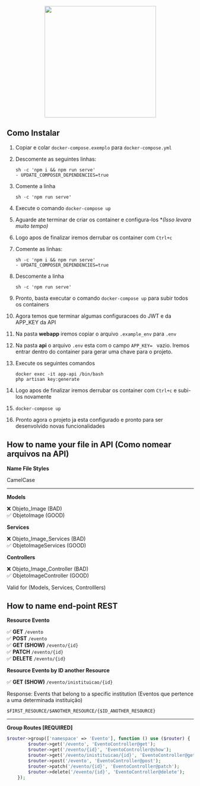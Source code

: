 <p align="center">
  <img src="https://i.imgur.com/YCh9nXR.png" width="300">
</p>

## Como Instalar

1. Copiar e colar `docker-compose.exemplo` para `docker-compose.yml`

2. Descomente as seguintes linhas:

   ```
   sh -c 'npm i && npm run serve'
   - UPDATE_COMPOSER_DEPENDENCIES=true
   ```

3. Comente a linha

   ```
   sh -c 'npm run serve'
   ```

4.  Execute o comando `docker-compose up`

5. Aguarde ate terminar de criar os container e configura-los **(Isso levara muito tempo)*

6. Logo apos de finalizar iremos derrubar os container com `Ctrl+c`

7. Comente as linhas:

   ```
   sh -c 'npm i && npm run serve'
   - UPDATE_COMPOSER_DEPENDENCIES=true
   ```

8. Descomente a linha

   ```
   sh -c 'npm run serve'
   ```

9. Pronto, basta executar o comando `docker-compose up` para subir todos os containers

10. Agora temos que terminar algumas configuracoes do JWT e da APP_KEY da API

11. Na pasta **webapp** iremos copiar o arquivo `.example_env` para `.env`

12. Na pasta **api** o arquivo `.env` esta com o campo `APP_KEY= ` vazio. Iremos entrar dentro do container para gerar uma chave para o projeto.

13. Execute os seguintes comandos

    ```
    docker exec -it app-api /bin/bash
    php artisan key:generate
    ```

14. Logo apos de finalizar iremos derrubar os container com `Ctrl+c` e subi-los novamente

15. `docker-compose up`

16. Pronto agora o projeto ja esta configurado e pronto para ser desenvolvido novas funcionalidades

## How to name your file in API (Como nomear arquivos na API)

**Name File Styles**

CamelCase

---

**Models**

❌ Objeto_Image (BAD)<br>
✅ ObjetoImage (GOOD)

**Services**

❌ Objeto_Image_Services (BAD)<br>
✅ ObjetoImageServices (GOOD)

**Controllers**

❌ Objeto_Image_Controller (BAD)<br>
✅ ObjetoImageController (GOOD)

Valid for (Models, Services, Controlllers)


## How to name end-point REST


**Resource Evento**

✅ **GET** `/evento`<br>
✅ **POST** `/evento`<br>
✅ **GET (SHOW)** `/evento/{id}`<br>
✅ **PATCH** `/evento/{id}`<br>
✅ **DELETE** `/evento/{id}`<br>

**Resource Evento by ID another Resource**

✅ **GET (SHOW)** `/evento/inistituicao/{id}`

Response: Events that belong to a specific institution
(Eventos que pertence a uma determinada instituição)

`$FIRST_RESOURCE/$ANOTHER_RESOURCE/{$ID_ANOTHER_RESOURCE}`

---
**Group Routes [REQUIRED]**

```php
$router->group(['namespace' => 'Evento'], function () use ($router) {
        $router->get('/evento', 'EventoController@get');
        $router->get('/evento/{id}', 'EventoController@show');
        $router->get('/evento/inistituicao/{id}', 'EventoController@getEventosByInsti');
        $router->post('/evento', 'EventoController@post');
        $router->patch('/evento/{id}', 'EventoController@patch');
        $router->delete('/evento/{id}', 'EventoController@delete');
    });
```



